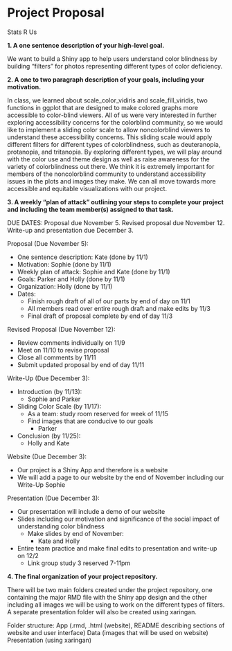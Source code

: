 Project Proposal
================
Stats R Us

**1. A one sentence description of your high-level goal.**

We want to build a Shiny app to help users understand color blindness by
building “filters” for photos representing different types of color
deficiency.

**2. A one to two paragraph description of your goals, including your
motivation.**

In class, we learned about scale\_color\_vidiris and
scale\_fill\_viridis, two functions in ggplot that are designed to make
colored graphs more accessible to color-blind viewers. All of us were
very interested in further exploring accessibility concerns for the
colorblind community, so we would like to implement a sliding color
scale to allow noncolorblind viewers to understand these accessibility
concerns. This sliding scale would apply different filters for different
types of colorblindness, such as deuteranopia, protanopia, and
tritanopia. By exploring different types, we will play around with the
color use and theme design as well as raise awareness for the variety of
colorblindness out there. We think it is extremely important for members
of the noncolorblind community to understand accessibility issues in the
plots and images they make. We can all move towards more accessible and
equitable visualizations with our project.

**3. A weekly “plan of attack” outlining your steps to complete your
project and including the team member(s) assigned to that task.**

DUE DATES: Proposal due November 5. Revised proposal due November 12.
Write-up and presentation due December 3.

Proposal (Due November 5):

-   One sentence description: Kate (done by 11/1)
-   Motivation: Sophie (done by 11/1)
-   Weekly plan of attack: Sophie and Kate (done by 11/1)
-   Goals: Parker and Holly (done by 11/1)
-   Organization: Holly (done by 11/1)
-   Dates:
    -   Finish rough draft of all of our parts by end of day on 11/1
    -   All members read over entire rough draft and make edits by 11/3
    -   Final draft of proposal complete by end of day 11/3

Revised Proposal (Due November 12):

-   Review comments individually on 11/9
-   Meet on 11/10 to revise proposal
-   Close all comments by 11/11
-   Submit updated proposal by end of day 11/11

Write-Up (Due December 3):

-   Introduction (by 11/13):
    -   Sophie and Parker
-   Sliding Color Scale (by 11/17):
    -   As a team: study room reserved for week of 11/15
    -   Find images that are conducive to our goals
        -   Parker
-   Conclusion (by 11/25):
    -   Holly and Kate

Website (Due December 3):

-   Our project is a Shiny App and therefore is a website
-   We will add a page to our website by the end of November including
    our Write-Up Sophie

Presentation (Due December 3):

-   Our presentation will include a demo of our website
-   Slides including our motivation and significance of the social
    impact of understanding color blindness
    -   Make slides by end of November:
        -   Kate and Holly
-   Entire team practice and make final edits to presentation and
    write-up on 12/2
    -   Link group study 3 reserved 7-11pm

**4. The final organization of your project repository.**

There will be two main folders created under the project repository, one
containing the major RMD file with the Shiny app design and the other
including all images we will be using to work on the different types of
filters. A separate presentation folder will also be created using
xaringan.

Folder structure: App (.rmd, .html (website), README describing sections
of website and user interface) Data (images that will be used on
website) Presentation (using xaringan)
